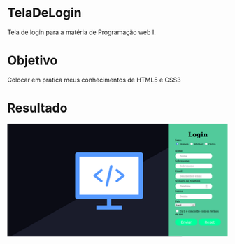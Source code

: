 # TelaDeLogin
Tela de login para a matéria de Programação web I.

# Objetivo
Colocar em pratica meus conhecimentos de HTML5 e CSS3

# Resultado
<img src="img/form.png">